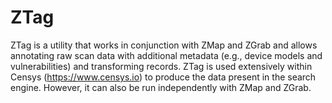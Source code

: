 # ZTag

ZTag is a utility that works in conjunction with ZMap and ZGrab and allows 
annotating raw scan data with additional metadata (e.g., device models and 
vulnerabilities) and transforming records. ZTag is used extensively within
Censys (https://www.censys.io) to produce the data present in the search
engine. However, it can also be run independently with ZMap and ZGrab.

